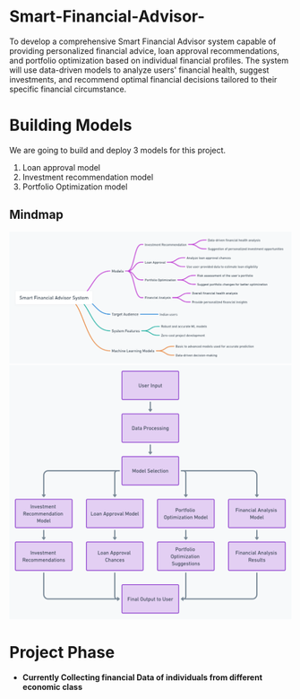 # Smart-Financial-Advisor-
To develop a comprehensive Smart Financial Advisor system capable of providing personalized financial advice, loan approval recommendations, and portfolio optimization based on individual financial profiles. The system will use data-driven models to analyze users' financial health, suggest investments, and recommend optimal financial decisions tailored to their specific financial circumstance.


# Building Models 

 We are going to build and deploy 3 models for this project. 
 1. Loan approval model
 2. Investment recommendation model
 3. Portfolio Optimization model

## Mindmap 
![Mindmap](https://github.com/roshni-1/Smart-Financial-Advisor-/blob/main/SFA%20Mindmap%201.png)
![Flowchart](https://github.com/roshni-1/Smart-Financial-Advisor-/blob/main/SFA%20Flowchart%201.png)



# Project Phase 
- **Currently Collecting financial Data of individuals from different economic class**
 
